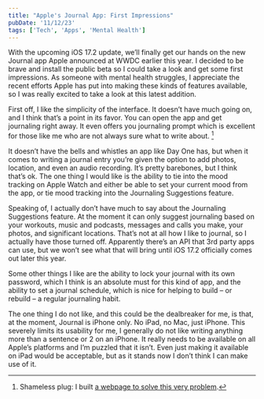 ```yaml
---
title: "Apple's Journal App: First Impressions"
pubDate: '11/12/23'
tags: ['Tech', 'Apps', 'Mental Health']
---
```


With the upcoming iOS 17.2 update, we’ll finally get our hands on the new Journal app Apple announced at WWDC earlier this year. I decided to be brave and install the public beta so I could take a look and get some first impressions. As someone with mental health struggles, I appreciate the recent efforts Apple has put into making these kinds of features available, so I was really excited to take a look at this latest addition.

First off, I like the simplicity of the interface. It doesn’t have much going on, and I think that’s a point in its favor. You can open the app and get journaling right away. It even offers you journaling prompt which is excellent for those like me who are not always sure what to write about. [^1]

It doesn’t have the bells and whistles an app like Day One has, but when it comes to writing a journal entry you’re given the option to add photos, location, and even an audio recording. It’s pretty barebones, but I think that’s ok. The one thing I would like is the ability to tie into the mood tracking on Apple Watch and either be able to set your current mood from the app, or tie mood tracking into the Journaling Suggestions feature.

Speaking of, I actually don’t have much to say about the Journaling Suggestions feature. At the moment it can only suggest journaling based on your workouts, music and podcasts, messages and calls you make, your photos, and significant locations. That’s not at all how I like to journal, so I actually have those turned off. Apparently there’s an API that 3rd party apps can use, but we won’t see what that will bring until iOS 17.2 officially comes out later this year.

Some other things I like are the ability to lock your journal with its own password, which I think is an absolute must for this kind of app, and the ability to set a journal schedule, which is nice for helping to build – or rebuild – a regular journaling habit.

The one thing I do not like, and this could be the dealbreaker for me, is that, at the moment, Journal is iPhone only. No iPad, no Mac, just iPhone. This severely limits its usability for me, I generally do not like writing anything more than a sentence or 2 on an iPhone. It really needs to be available on all Apple’s platforms and I’m puzzled that it isn’t. Even just making it available on iPad would be acceptable, but as it stands now I don’t think I can make use of it.

[^1]: Shameless plug: I built [a webpage to solve this very problem](https://www.journal-prompt.com).
